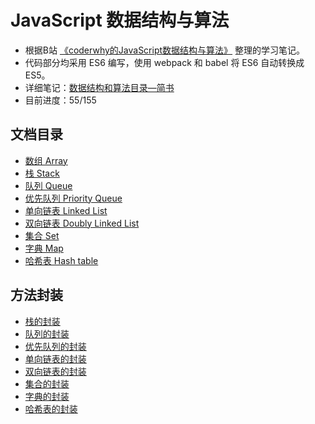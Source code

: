 # JavaScript 数据结构与算法

+ 根据B站 [《coderwhy的JavaScript数据结构与算法》](https://www.bilibili.com/video/BV1x7411L7Q7) 整理的学习笔记。
+ 代码部分均采用 ES6 编写，使用 webpack 和 babel 将 ES6 自动转换成 ES5。
+ 详细笔记：[数据结构和算法目录—简书](https://www.jianshu.com/p/38853c044156)
+ 目前进度：55/155

## 文档目录

- [数组 Array](Documents/01_数组.md)
- [栈 Stack](Documents/02_栈.md)
- [队列 Queue](Documents/03_队列.md)
- [优先队列 Priority Queue](Documents/04_优先队列.md)
- [单向链表 Linked List](Documents/05_单向链表.md)
- [双向链表 Doubly Linked List](Documents/06_双向链表.md)
- [集合 Set](Documents/07_集合.md)
- [字典 Map](Documents/08_字典.md)
- [哈希表 Hash table](Documents/09_哈希表.md)

## 方法封装

- [栈的封装](封装/02栈/stack.js)
- [队列的封装](封装/03队列/queue.js)
- [优先队列的封装](封装/04优先队列/priorityQueue.js)
- [单向链表的封装](封装/05单向链表/linkedList.js)
- [双向链表的封装](封装/06双向链表/doublyLinkedList.js)
- [集合的封装](封装/07集合/set.js)
- [字典的封装](封装/08字典/map.js)
- [哈希表的封装](封装/09哈希表/hashTable.js)

